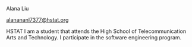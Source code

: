 Alana Liu

alanananl7377@hstat.org

HSTAT
I am a student that attends the High School of Telecommunication Arts and Technology. I participate in the software engineering program. 

